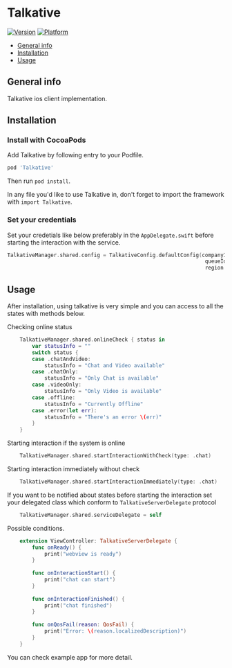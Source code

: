 # Talkative

[![Version](https://img.shields.io/cocoapods/v/Talkative.svg?style=flat)](https://cocoapods.org/pods/Talkative)
[![Platform](https://img.shields.io/cocoapods/p/Talkative.svg?style=flat)](https://cocoapods.org/pods/Talkative)

* [General info](#general-info)
* [Installation](#Installation)
* [Usage](#Usage)

## General info
Talkative ios client implementation.
    
## Installation
### Install with CocoaPods
Add Talkative by following entry to your Podfile.

```rb
pod 'Talkative'
```

Then run `pod install`.

In any file you'd like to use Talkative in, don't forget to
import the framework with `import Talkative`.

### Set your credentials
Set your credetials like below preferably in the ```AppDelegate.swift``` before starting the interaction with the service.
```swift
TalkativeManager.shared.config = TalkativeConfig.defaultConfig(companyId: "Your Company ID",
                                                                queueId: "Preferred queue ID",
                                                                region: "Region")
```

## Usage
After installation, using talkative is very simple and you can access to all the states with methods below.

Checking online status
```swift
    TalkativeManager.shared.onlineCheck { status in
        var statusInfo = ""
        switch status {
        case .chatAndVideo:
            statusInfo = "Chat and Video available"
        case .chatOnly:
            statusInfo = "Only Chat is available"
        case .videoOnly:
            statusInfo = "Only Video is available"
        case .offline:
            statusInfo = "Currently Offline"
        case .error(let err):
            statusInfo = "There's an error \(err)"
        }
    }
```
Starting interaction if the system is online
```swift
    TalkativeManager.shared.startInteractionWithCheck(type: .chat)
```

Starting interaction immediately without check
```swift
    TalkativeManager.shared.startInteractionImmediately(type: .chat) 
```

If you want to be notified about states before starting the interaction set your delegated class which conform to ```TalkativeServerDelegate``` protocol
```swift 
    TalkativeManager.shared.serviceDelegate = self
```
Possible conditions.
```swift
    extension ViewController: TalkativeServerDelegate {
        func onReady() {
            print("webview is ready")
        }
        
        func onInteractionStart() {
            print("chat can start")
        }
        
        func onInteractionFinished() {
            print("chat finished")
        }
        
        func onQosFail(reason: QosFail) {
            print("Error: \(reason.localizedDescription)")
        }
    }
```

You can check example app for more detail.
